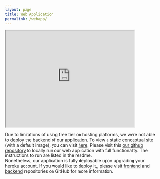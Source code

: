 ```yaml
---
layout: page
title: Web Application
permalink: /webapp/
---
```

<body>
    <iframe width="420" height="315"
        src="https://www.youtube.com/embed/Ri2yRwkdSS0">
    </iframe>
    <p>
        Due to limitations of using free tier on hosting platforms, we were not able to deploy the backend of our application. To view a static conceptual site (with a default image), you can visit <a href="https://nicole9925.github.io/facial-analysis-frontend/">here</a>. Please visit this <a href = "https://github.com/nicole9925/facial-analysis-webapp">our github repository</a> to locally run our web application with full functionality. The instructions to run are listed in the readme. 
    <br>
        Nonetheless, our application is fully deployable upon upgrading your heroku account. If you would like to deploy it,, please visit <a href = "https://github.com/nicole9925/facial-analysis-frontend">frontend</a> and <a href = "https://github.com/nicole9925/facial-analysis-backend">backend</a> repositories on GitHub for more information.
    </p>
</body>

